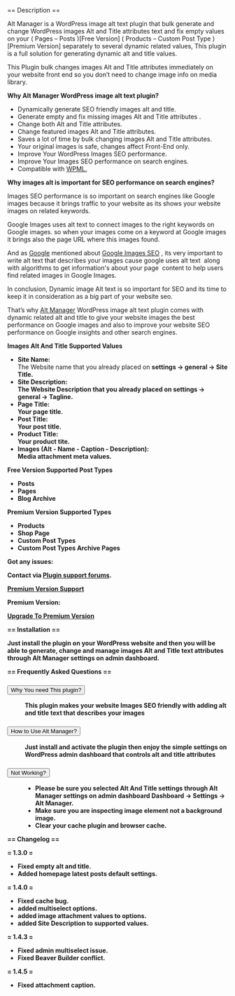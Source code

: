 
== Description ==
<p>Alt Manager is a WordPress image alt text plugin that bulk generate and change WordPress images Alt and Title attributes text and fix empty values on your ( Pages – Posts )[Free Version] ( Products – Custom Post Type )[Premium Version] separately to several dynamic related values, This plugin is a full solution for generating dynamic alt and title values.</p>

<p>This Plugin bulk changes images Alt and Title attributes immediately on your website front end so you don’t need to change image info on media library.</p>

<p><strong>Why Alt Manager WordPress image alt text plugin?</strong></p>
<ul>
<li>Dynamically generate SEO friendly images alt and title.</li>
<li>Generate empty and fix missing images Alt and Title attributes .</li>
<li>Change both Alt and Title attributes.</li>
<li>Change featured images Alt and Title attributes.</li>
<li>Saves a lot of time by bulk changing images Alt and Title attributes.</li>
<li>Your original images is safe, changes affect Front-End only.</li>
<li>Improve Your WordPress Images SEO performance.</li>
<li>Improve Your Images SEO performance on search engines.</li>
<li>Compatible with <a href="https://wpml.org">WPML.</a></li>
</ul>

<p><strong>Why images alt is important for SEO performance on search engines?</strong></p>
<p>Images SEO performance is so important on search engines like Google images because it brings traffic to your website as its shows your website images on related keywords.</p>
<p>Google Images uses alt text to connect images to the right keywords on Google images. so when your images come on a keyword at Google images it brings also the page URL where this images found.</p>
<p>And as <a href="http://www.google.com">Google</a> mentioned about <a href="https://developers.google.com/search/docs/advanced/guidelines/google-images#use-descriptive-alt-text">Google Images SEO</a> , its very important to write alt text that describes your images cause google uses alt text  along with algorithms to get information's about your page  content to help users find related images in Google Images.</p>
<p>In conclusion, Dynamic image Alt text is so important for SEO and its time to keep it in consideration as a big part of your website seo. </p>
<p>That’s why <a href="https://wordpress.org/plugins/alt-manager/">Alt Manager</a> WordPress image alt text plugin comes with dynamic related alt and title to give your website images the best performance on Google images and also to improve your website SEO performance on Google insights and other search engines.</p>

<p><strong>Images Alt And Title Supported Values</strong></p>
<ul>
<li><strong>Site Name:</strong><br />The Website name that you already placed on <strong>settings -> general -> Site Title<strong>.</li>
<li><strong>Site Description:</strong><br />The Website Description that you already placed on <strong>settings -> general -> Tagline<strong>.</li>
<li><strong>Page Title:</strong><br />Your page title.</li>
<li><strong>Post Title:</strong><br />Your post title.</li>
<li><strong>Product Title:</strong><br />Your product tite.</li>
<li><strong>Images (Alt - Name - Caption - Description):</strong><br />Media attachment meta values.</li>
</ul>
<p><strong>Free Version Supported Post Types</strong></p>

<ul>
<li>Posts</li>
<li>Pages</li>
<li>Blog Archive</li>
</ul>

<p><strong>Premium Version Supported Types</strong></p>

<ul>
<li>Products</li>
<li>Shop Page</li>
<li>Custom Post Types</li>
<li>Custom Post Types Archive Pages</li>
</ul>

<p><strong>Got any issues:</strong></p>
<p>Contact via <a href="https://wordpress.org/support/plugin/alt-manager/" >Plugin support forums</a>.</p>
<p><a href="https://wpsaad.com/support/"><strong>Premium Version Support</strong></a></p> 
  
<p><strong>Premium Version:</strong></p>
<p><strong><a href="https://wpsaad.com/alt-manager-wordpress-image-alt-text-plugin" >Upgrade To Premium Version</a></strong></p>


== Installation ==
<p>Just install the plugin on your WordPress website and then you will be able to generate, change and manage images Alt and Title text attributes through Alt Manager settings on admin dashboard.</p>




== Frequently Asked Questions ==
<dl>
<dt id="why" class="open" aria-expanded="true"><h3><button formaction="#why">Why You need This plugin?</button></h3></dt>
<dd>This plugin makes your website Images SEO friendly with adding alt and title text that describes your images </dd>
<dt id="how"><h3><button formaction="#how">How to Use Alt Manager?</button></h3></dt>
<dd>Just install and activate the plugin then enjoy the simple settings on WordPress admin dashboard that controls alt and title attributes </dd>
<dt id="not"><h3><button formaction="#not">Not Working?</button></h3></dt>
<dd>
<ul>
<li>
Please be sure you selected Alt And Title settings through Alt Manager settings on admin dashboard <strong>Dashboard -> Settings -> Alt Manager</strong>.
</li>
<li>
Make sure you are inspecting image element not a background image.
</li>
<li>Clear your cache plugin and browser cache.</li>
</ul> </dd>
</dl>


== Changelog ==
  
= 1.3.0 =
* Fixed empty alt and title.
* Added homepage latest posts default settings.
  
= 1.4.0 =
* Fixed cache bug.
* added multiselect options.
* added image attachment values to options.
* added Site Description to supported values.
  
= 1.4.3 =
* Fixed admin multiselect issue.
* Fixed Beaver Builder conflict.
  
= 1.4.5 =
* Fixed attachment caption.
